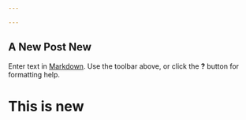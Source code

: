 ```yaml
---

---
```

## A New Post New

Enter text in [Markdown](http://daringfireball.net/projects/markdown/). Use the toolbar above, or click the **?** button for formatting help.

# This is new